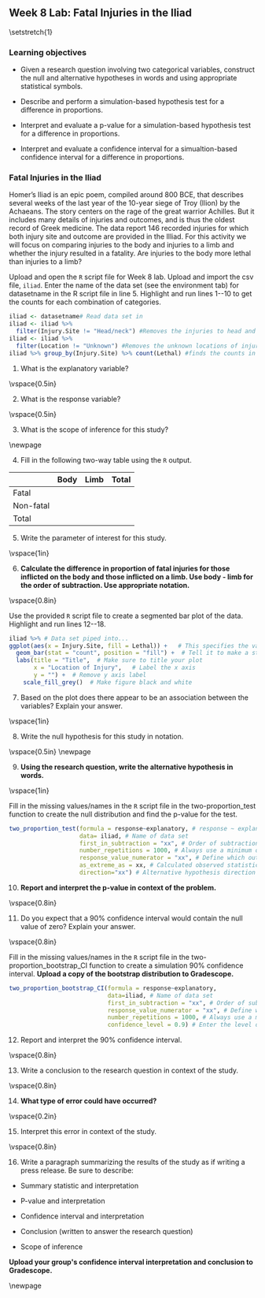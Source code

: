 ## Week 8 Lab:  Fatal Injuries in the Iliad

\setstretch{1}

### Learning objectives

* Given a research question involving two categorical variables, construct the null and alternative hypotheses
  in words and using appropriate statistical symbols.
  
* Describe and perform a simulation-based hypothesis test for a difference in proportions.

* Interpret and evaluate a p-value for a simulation-based hypothesis test for a difference in proportions.

* Interpret and evaluate a confidence interval for a simualtion-based confidence interval for a difference in proportions.

### Fatal Injuries in the Iliad

Homer’s Iliad is an epic poem, compiled around 800 BCE, that describes several weeks of the last year of the 10-year siege of Troy (Ilion) by the Achaeans. The story centers on the rage of the great warrior Achilles. But it includes many details of injuries and outcomes, and is thus the oldest record of Greek medicine. The data report 146 recorded injuries for which both injury site and outcome are provided in the Illiad. For this activity we will focus on comparing injuries to the body and injuries to a limb and whether the injury resulted in a fatality.  Are injuries to the body more lethal than injuries to a limb?

Upload and open the `R` script file for Week 8 lab. Upload and import the csv file, `iliad`. Enter the name of the data set (see the environment tab) for datasetname in the R script file in line 5. Highlight and run lines 1--10 to get the counts for each combination of categories.


```r
iliad <- datasetname# Read data set in
iliad <- iliad %>%
  filter(Injury.Site != "Head/neck") #Removes the injuries to head and neck
iliad <- iliad %>%
  filter(Location != "Unknown") #Removes the unknown locations of injuries
iliad %>% group_by(Injury.Site) %>% count(Lethal) #finds the counts in each group
```

1. What is the explanatory variable?

\vspace{0.5in}

2. What is the response variable?

\vspace{0.5in}

3. What is the scope of inference for this study?

\newpage

4. Fill in the following two-way table using the `R` output.

|                           |       Body       |      Limb       |    Total   |
|---------------------------|------------------|-----------------|------------|
|       Fatal               |                  |                 |            |
|     Non-fatal             |                  |                 |            |
|       Total               |                  |                 |            |

5. Write the parameter of interest for this study.

\vspace{1in}

6. **Calculate the difference in proportion of fatal injuries for those inflicted on the body and those inflicted on a limb.  Use body - limb for the order of subtraction.  Use appropriate notation.**

\vspace{0.8in}

Use the provided `R` script file to create a segmented bar plot of the data.  Highlight and run lines 12--18.


```r
iliad %>% # Data set piped into...
ggplot(aes(x = Injury.Site, fill = Lethal)) +   # This specifies the variables
  geom_bar(stat = "count", position = "fill") +  # Tell it to make a stacked bar plot
  labs(title = "Title",  # Make sure to title your plot 
       x = "Location of Injury",   # Label the x axis
       y = "") +  # Remove y axis label
    scale_fill_grey()  # Make figure black and white
```
7.  Based on the plot does there appear to be an association between the variables?  Explain your answer.

\vspace{1in}

8.  Write the null hypothesis for this study in notation.

\vspace{0.5in}
\newpage

9.  **Using the research question, write the alternative hypothesis in words.**

\vspace{1in}

Fill in the missing values/names in the `R` script file in the two-proportion_test function to create the null distribution and find the p-value for the test.


```r
two_proportion_test(formula = response~explanatory, # response ~ explanatory
                    data= iliad, # Name of data set
                    first_in_subtraction = "xx", # Order of subtraction: enter the name of Group 1
                    number_repetitions = 1000, # Always use a minimum of 1000 repetitions
                    response_value_numerator = "xx", # Define which outcome is a success 
                    as_extreme_as = xx, # Calculated observed statistic (difference in sample proportions)
                    direction="xx") # Alternative hypothesis direction ("greater","less","two-sided")

```

10.  **Report and interpret the p-value in context of the problem.**

\vspace{0.8in}

11.  Do you expect that a 90\% confidence interval would contain the null value of zero?  Explain your answer.

\vspace{0.8in}

Fill in the missing values/names in the `R` script file in the two-proportion_bootstrap_CI function to create a simulation 90\% confidence interval.  **Upload a copy of the bootstrap distribution to Gradescope.**


```r
two_proportion_bootstrap_CI(formula = response~explanatory, 
                            data=iliad, # Name of data set
                            first_in_subtraction = "xx", # Order of subtraction: enter the name of Group 1
                            response_value_numerator = "xx", # Define which outcome is a success 
                            number_repetitions = 1000, # Always use a minimum of 1000 repetitions
                            confidence_level = 0.9) # Enter the level of confidence as a decimal
```

12.  Report and interpret the 90\% confidence interval.

\vspace{0.8in}

13.  Write a conclusion to the research question in context of the study.

\vspace{0.8in}

14.  **What type of error could have occurred?**

\vspace{0.2in}

15. Interpret this error in context of the study.

\vspace{0.8in}

16.  Write a paragraph summarizing the results of the study as if writing a press release.  Be sure to describe:

* Summary statistic and interpretation

* P-value and interpretation

* Confidence interval and interpretation

* Conclusion (written to answer the research question)

* Scope of inference

**Upload your group's confidence interval interpretation and conclusion to Gradescope.** 

\newpage

